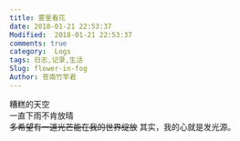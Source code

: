 ```yaml
---
title: 雾里看花
date: 2018-01-21 22:53:37
Modified:  2018-01-21 22:53:37
comments: true
category:  Logs
tags: 日志,记录,生活
Slug: flower-in-fog
Author: 苍南竹竿君
---
```

糟糕的天空  
一直下雨不肯放晴  
~~多希望有一道光芒能在我的世界绽放~~ 其实，我的心就是发光源。